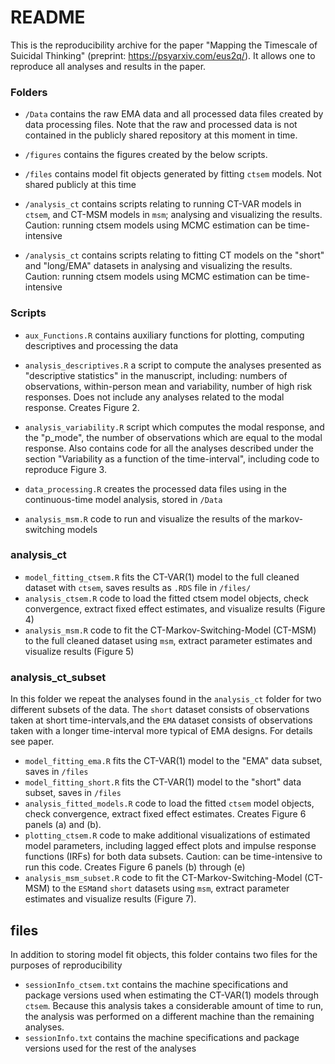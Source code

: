# README

This is the reproducibility archive for the paper "Mapping the Timescale of Suicidal Thinking"  (preprint: <https://psyarxiv.com/eus2q/>). It allows one to reproduce all analyses and results in the paper.

### Folders

-   `/Data` contains the raw EMA data and all processed data files created by data processing files. Note that the raw and processed data is not contained in the publicly shared repository at this moment in time.

-   `/figures` contains the figures created by the below scripts.

-   `/files` contains model fit objects generated by fitting `ctsem` models. Not shared publicly at this time

-   `/analysis_ct` contains scripts relating to running CT-VAR models in `ctsem`, and CT-MSM models in `msm`; analysing and visualizing the results. Caution: running ctsem models using MCMC estimation can be time-intensive

-   `/analysis_ct` contains scripts relating to fitting CT models on the "short" and "long/EMA" datasets in analysing and visualizing the results. Caution: running ctsem models using MCMC estimation can be time-intensive

### Scripts

-   `aux_Functions.R` contains auxiliary functions for plotting, computing descriptives and processing the data

-   `analysis_descriptives.R` a script to compute the analyses presented as "descriptive statistics" in the manuscript, including: numbers of observations, within-person mean and variability, number of high risk responses. Does not include any analyses related to the modal response. Creates Figure 2.

-   `analysis_variability.R` script which computes the modal response, and the "p_mode", the number of observations which are equal to the modal response. Also contains code for all the analyses described under the section "Variability as a function of the time-interval", including code to reproduce Figure 3.

-   `data_processing.R` creates the processed data files using in the continuous-time model analysis, stored in `/Data`

-   `analysis_msm.R` code to run and visualize the results of the markov-switching models

### analysis_ct

-   `model_fitting_ctsem.R` fits the CT-VAR(1) model to the full cleaned dataset with `ctsem`, saves results as `.RDS` file in `/files/`
-   `analysis_ctsem.R` code to load the fitted ctsem model objects, check convergence, extract fixed effect estimates, and visualize results (Figure 4)
-   `analysis_msm.R` code to fit the CT-Markov-Switching-Model (CT-MSM) to the full cleaned dataset using `msm`, extract parameter estimates and visualize results (Figure 5)

### analysis_ct_subset

In this folder we repeat the analyses found in the `analysis_ct` folder for two different subsets of the data. The `short` dataset consists of observations taken at short time-intervals,and the `EMA` dataset consists of observations taken with a longer time-interval more typical of EMA designs. For details see paper.

-   `model_fitting_ema.R` fits the CT-VAR(1) model to the "EMA" data subset, saves in `/files`
-   `model_fitting_short.R` fits the CT-VAR(1) model to the "short" data subset, saves in `/files`
-   `analysis_fitted_models.R` code to load the fitted `ctsem` model objects, check convergence, extract fixed effect estimates. Creates Figure 6 panels (a) and (b).
-   `plotting_ctsem.R` code to make additional visualizations of estimated model parameters, including lagged effect plots and impulse response functions (IRFs) for both data subsets. Caution: can be time-intensive to run this code. Creates Figure 6 panels (b) through (e)
-   `analysis_msm_subset.R` code to fit the CT-Markov-Switching-Model (CT-MSM) to the `ESM`and `short` datasets using `msm`, extract parameter estimates and visualize results (Figure 7).

## files

In addition to storing model fit objects, this folder contains two files for the purposes of reproducibility

-   `sessionInfo_ctsem.txt` contains the machine specifications and package versions used when estimating the CT-VAR(1) models through `ctsem`. Because this analysis takes a considerable amount of time to run, the analysis was performed on a different machine than the remaining analyses.
-   `sessionInfo.txt` contains the machine specifications and package versions used for the rest of the analyses
